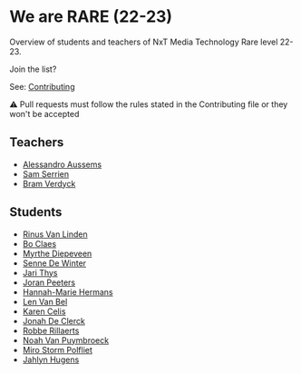 # We are RARE (22-23)

Overview of students and teachers of NxT Media Technology Rare level 22-23.

Join the list?

See: [Contributing](./CONTRIBUTING.md)

⚠️ Pull requests must follow the rules stated in the Contributing file or they won't be accepted

## Teachers

- [Alessandro Aussems](./people/alessandro_aussems.md)
- [Sam Serrien](./people/sam_serrien.md)
- [Bram Verdyck](./people/bram_verdyck.md)

## Students

- [Rinus Van Linden](./people/rinus_van_linden.md)
- [Bo Claes](./people/bo_claes.md)
- [Myrthe Diepeveen](./people/myrthe_diepeveen.md)
- [Senne De Winter](./people/senne_de_winter.md)
- [Jari Thys](./people/jari_thys.md)
- [Joran Peeters](./people/joran_peeters.md)
- [Hannah-Marie Hermans](./people/hannah-marie_hermans.md)
- [Len Van Bel](./people/len_van_bel.md)
- [Karen Celis](./people/karen_celis.md)
- [Jonah De Clerck](./people/jonah_declerck.md)
- [Robbe Rillaerts](./people/robbe_rillaerts.md)
- [Noah Van Puymbroeck](./people/Noah_VanPuymbroeck.md)
- [Miro Storm Polfliet](./people/miro_polfliet.md)
- [Jahlyn Hugens](./people/jahlyn_hugens.md)